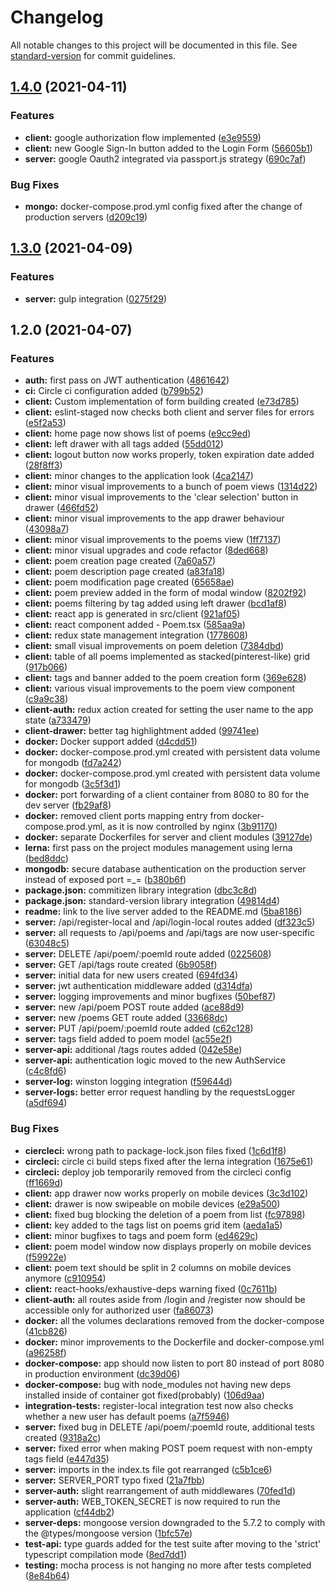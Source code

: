 # Changelog

All notable changes to this project will be documented in this file. See [standard-version](https://github.com/conventional-changelog/standard-version) for commit guidelines.

## [1.4.0](https://github.com/hamboomger/poetro/compare/v1.3.0...v1.4.0) (2021-04-11)


### Features

* **client:** google authorization flow implemented ([e3e9559](https://github.com/hamboomger/poetro/commit/e3e95597b56d084f62cecccbbbf324f38ec73886))
* **client:** new Google Sign-In button added to the Login Form ([56605b1](https://github.com/hamboomger/poetro/commit/56605b1abee29ef0bba510b9880dbe3d2d9efd99))
* **server:** google Oauth2 integrated via passport.js strategy ([690c7af](https://github.com/hamboomger/poetro/commit/690c7afcde9d471030b72a382b540989b3b0ce25))


### Bug Fixes

* **mongo:** docker-compose.prod.yml config fixed after the change of production servers ([d209c19](https://github.com/hamboomger/poetro/commit/d209c19dc310b14d9c0a32237b43dbead8153845))

## [1.3.0](https://github.com/hamboomger/poetro/compare/v1.2.0...v1.3.0) (2021-04-09)


### Features

* **server:** gulp integration ([0275f29](https://github.com/hamboomger/poetro/commit/0275f29916d8ca67d8232c6a50fa461a5bdd36c0))

## 1.2.0 (2021-04-07)


### Features

* **auth:** first pass on JWT authentication ([4861642](https://github.com/hamboomger/poetro/commit/48616420600ca1a2dd64d5eeab39198bed89479a))
* **ci:** Circle ci configuration added ([b799b52](https://github.com/hamboomger/poetro/commit/b799b5270e5c9c35022cf5f268a9231cdb861392))
* **client:** Custom implementation of form building created ([e73d785](https://github.com/hamboomger/poetro/commit/e73d785138427c369f0608e2401bde4d3b116136))
* **client:** eslint-staged now checks both client and server files for errors ([e5f2a53](https://github.com/hamboomger/poetro/commit/e5f2a53322487eac0c36d54cfc9199035d70f3aa))
* **client:** home page now shows list of poems ([e9cc9ed](https://github.com/hamboomger/poetro/commit/e9cc9ed350f2c8317a0a865987ab80e3ab7c6f2a))
* **client:** left drawer with all tags added ([55dd012](https://github.com/hamboomger/poetro/commit/55dd012ac8f889efa98d9e3e0340d5383126c660))
* **client:** logout button now works properly, token expiration date added ([28f8ff3](https://github.com/hamboomger/poetro/commit/28f8ff3b51012c2090f5f391b02333e841be1fcf))
* **client:** minor changes to the application look ([4ca2147](https://github.com/hamboomger/poetro/commit/4ca21473c8bed192c676db1d5c3447325d96d8c9))
* **client:** minor visual improvements to a bunch of poem views ([1314d22](https://github.com/hamboomger/poetro/commit/1314d222267adf562853e9b3aacd687c54a80bcf))
* **client:** minor visual improvements to the 'clear selection' button in drawer ([466fd52](https://github.com/hamboomger/poetro/commit/466fd5234703eb9d9f187e517b96e97e5b37c29e))
* **client:** minor visual improvements to the app drawer behaviour ([43098a7](https://github.com/hamboomger/poetro/commit/43098a729f63e393755954cefd48d30442f60c92))
* **client:** minor visual improvements to the poems view ([1ff7137](https://github.com/hamboomger/poetro/commit/1ff713740cf92d9e180e4172b9c926bd6104fd97))
* **client:** minor visual upgrades and code refactor ([8ded668](https://github.com/hamboomger/poetro/commit/8ded668316c5023e87f44e49da3f601549bcf86e))
* **client:** poem creation page created ([7a60a57](https://github.com/hamboomger/poetro/commit/7a60a57a39dedc2f0c66384d08bd66d44d348f64))
* **client:** poem description page created ([a83fa18](https://github.com/hamboomger/poetro/commit/a83fa18c94ee845583a99887f3418c5f2e3df056))
* **client:** poem modification page created ([65658ae](https://github.com/hamboomger/poetro/commit/65658ae487d71773e32c7703f86b61f211431e73))
* **client:** poem preview added in the form of modal window ([8202f92](https://github.com/hamboomger/poetro/commit/8202f92874e5b63c9969a31e54e41845276aa9e6))
* **client:** poems filtering by tag added using left drawer ([bcd1af8](https://github.com/hamboomger/poetro/commit/bcd1af8f5d599dbb945918bc66be4250f40f2288))
* **client:** react app is generated in src/client ([921af05](https://github.com/hamboomger/poetro/commit/921af057fad3bd014a526f353d2407d98c43f86a))
* **client:** react component added - Poem.tsx ([585aa9a](https://github.com/hamboomger/poetro/commit/585aa9a243c98ce4a261a3c5d559e1a898e4ec96))
* **client:** redux state management integration ([1778608](https://github.com/hamboomger/poetro/commit/1778608c367e72ae58079531af57cdd48e039a40))
* **client:** small visual improvements on poem deletion ([7384dbd](https://github.com/hamboomger/poetro/commit/7384dbd5bb0fdc7f02a664218dca9bc6554bf00a))
* **client:** table of all poems implemented as stacked(pinterest-like) grid ([917b066](https://github.com/hamboomger/poetro/commit/917b066a6b9062e9d382b966f7122124b6def0a7))
* **client:** tags and banner added to the poem creation form ([369e628](https://github.com/hamboomger/poetro/commit/369e628be09da5124e6091e2ecb761fd4badb4e7))
* **client:** various visual improvements to the poem view component ([c9a9c38](https://github.com/hamboomger/poetro/commit/c9a9c3830fb41fac3452a0f6eac64f7ec7e69a1f))
* **client-auth:** redux action created for setting the user name to the app state ([a733479](https://github.com/hamboomger/poetro/commit/a7334793328d33a55a60d04a4bc2b5cf71764d4a))
* **client-drawer:** better tag highlightment added ([99741ee](https://github.com/hamboomger/poetro/commit/99741eeafa712a5d0125ea1f66a7ac3f1c1a7dc9))
* **docker:** Docker support added ([d4cdd51](https://github.com/hamboomger/poetro/commit/d4cdd5118d6d69aa8499576cebfa24f48354d0e9))
* **docker:** docker-compose.prod.yml created with persistent data volume for mongodb ([fd7a242](https://github.com/hamboomger/poetro/commit/fd7a242e3a56478f6632f52df2d186ab753600d9))
* **docker:** docker-compose.prod.yml created with persistent data volume for mongodb ([3c5f3d1](https://github.com/hamboomger/poetro/commit/3c5f3d12970684c4998b6df408f229344444bcdb))
* **docker:** port forwarding of a client container from 8080 to 80 for the dev server ([fb29af8](https://github.com/hamboomger/poetro/commit/fb29af8f039842b4bf2e4cd69ea119d837fff649))
* **docker:** removed client ports mapping entry from docker-compose.prod.yml, as it is now controlled by nginx ([3b91170](https://github.com/hamboomger/poetro/commit/3b91170fe7a93231c30319a2fcbedb85373ae99f))
* **docker:** separate Dockerfiles for server and client modules ([39127de](https://github.com/hamboomger/poetro/commit/39127debd72cd8275a3ee1a13d5a734797555230))
* **lerna:** first pass on the project modules management using lerna ([bed8ddc](https://github.com/hamboomger/poetro/commit/bed8ddc5e273cd2b151d4e4b69715fd513fd7c9d))
* **mongodb:** secure database authentication on the production server instead of exposed port =_= ([b380b6f](https://github.com/hamboomger/poetro/commit/b380b6f946cce37388136ab937777ed9565627c6))
* **package.json:** commitizen library integration ([dbc3c8d](https://github.com/hamboomger/poetro/commit/dbc3c8d7473fa45347fb1333271e6b26d4c31493))
* **package.json:** standard-version library integration ([49814d4](https://github.com/hamboomger/poetro/commit/49814d425360ee43456f4144ffa3c25724ea9d68))
* **readme:** link to the live server added to the README.md ([5ba8186](https://github.com/hamboomger/poetro/commit/5ba8186368504f91e958a772ef986810380ef93f))
* **server:** /api/register-local and /api/login-local routes added ([df323c5](https://github.com/hamboomger/poetro/commit/df323c59336f09cd9a3761ffb883529fde60a44a))
* **server:** all requests to /api/poems and /api/tags are now user-specific ([63048c5](https://github.com/hamboomger/poetro/commit/63048c5a498341f79a47cdefe8b91ef165d2112c))
* **server:** DELETE /api/poem/:poemId route added ([0225608](https://github.com/hamboomger/poetro/commit/0225608ff6183b7b4c3ec847e374c7574f2db37d))
* **server:** GET /api/tags route created ([6b9058f](https://github.com/hamboomger/poetro/commit/6b9058fa52aad83aace9354e615e550434b733eb))
* **server:** initial data for new users created ([694fd34](https://github.com/hamboomger/poetro/commit/694fd34222bfb175f89035d97c41f2eedae474b0))
* **server:** jwt authentication middleware added ([d314dfa](https://github.com/hamboomger/poetro/commit/d314dfae4a6273b8187bda0d42047d83ed062b64))
* **server:** logging improvements and minor bugfixes ([50bef87](https://github.com/hamboomger/poetro/commit/50bef879ba8c03fd27e4b3d034514b3226261632))
* **server:** new /api/poem POST route added ([ace88d9](https://github.com/hamboomger/poetro/commit/ace88d9a314fc46e7ae6f372928b7da8cf7ba85c))
* **server:** new /poems GET route added ([33668dc](https://github.com/hamboomger/poetro/commit/33668dc91f0214aa9e29722621ffc1161c18a3f5))
* **server:** PUT /api/poem/:poemId route added ([c62c128](https://github.com/hamboomger/poetro/commit/c62c12807b1fe0f0a774af728e8be8f3800f1a26))
* **server:** tags field added to poem model ([ac55e2f](https://github.com/hamboomger/poetro/commit/ac55e2f1e9a8b75817dfee33db1f177e45d233ce))
* **server-api:** additional /tags routes added ([042e58e](https://github.com/hamboomger/poetro/commit/042e58e776e20c7c3024fa2af6cefec2267d12df))
* **server-api:** authentication logic moved to the new AuthService ([c4c8fd6](https://github.com/hamboomger/poetro/commit/c4c8fd692b5dc3ceb55cb390046649179628f2b4))
* **server-log:** winston logging integration ([f59644d](https://github.com/hamboomger/poetro/commit/f59644d3884d29c222080f6a946db3e21f90b472))
* **server-logs:** better error request handling by the requestsLogger ([a5df694](https://github.com/hamboomger/poetro/commit/a5df6943b11d3250b60643a41bcccb4c09cbfaf9))


### Bug Fixes

* **ciercleci:** wrong path to package-lock.json files fixed ([1c6d1f8](https://github.com/hamboomger/poetro/commit/1c6d1f85536e850c3c8b59a428ee70a3d6621c56))
* **circleci:** circle ci build steps fixed after the lerna integration ([1675e61](https://github.com/hamboomger/poetro/commit/1675e61ffd800d4d66c16baa1f86b359e6da2359))
* **circleci:** deploy job temporarily removed from the circleci config ([ff1669d](https://github.com/hamboomger/poetro/commit/ff1669dff92314f2323b75b266a3719759e2cc64))
* **client:** app drawer now works properly on mobile devices ([3c3d102](https://github.com/hamboomger/poetro/commit/3c3d102757f54796f735cf40b0b3740568ebd12d))
* **client:** drawer is now swipeable on mobile devices ([e29a500](https://github.com/hamboomger/poetro/commit/e29a500ca6b8a69e770d925429d6786f8c146080))
* **client:** fixed bug blocking the deletion of a poem from list ([fc97898](https://github.com/hamboomger/poetro/commit/fc97898f6bae2a9f2a19c5a38de3a03712c75b6b))
* **client:** key added to the tags list on poems grid item ([aeda1a5](https://github.com/hamboomger/poetro/commit/aeda1a5d872a8bb6bb8ffe1666ef0d243ecfc6da))
* **client:** minor bugfixes to tags and poem form ([ed4629c](https://github.com/hamboomger/poetro/commit/ed4629cac081ce90296c13e91a671165b50818c8))
* **client:** poem model window now displays properly on mobile devices ([f59922e](https://github.com/hamboomger/poetro/commit/f59922ec7559ad53bfb5d14a112bfc718845cbaf))
* **client:** poem text should be split in 2 columns on mobile devices anymore ([c910954](https://github.com/hamboomger/poetro/commit/c9109547378b44760547f07b23cf164543afb5d3))
* **client:** react-hooks/exhaustive-deps warning fixed ([0c7611b](https://github.com/hamboomger/poetro/commit/0c7611b8bc3ad62f7726463f3388c3f10a12c0e9))
* **client-auth:** all routes aside from /login and /register now should be accessible only for authorized user ([fa86073](https://github.com/hamboomger/poetro/commit/fa86073b5431805f990c6779c4af3df5c0ea8943))
* **docker:** all the volumes declarations removed from the docker-compose ([41cb826](https://github.com/hamboomger/poetro/commit/41cb826cccda2e4837115a5660df4299a6497227))
* **docker:** minor improvements to the Dockerfile and docker-compose.yml ([a96258f](https://github.com/hamboomger/poetro/commit/a96258f065f7e38af4a82564a5337deeeedf36ac))
* **docker-compose:** app should now listen to port 80 instead of port 8080 in production environment ([dc39d06](https://github.com/hamboomger/poetro/commit/dc39d06c014c2fafa8056b7fd887e205357b162a))
* **docker-compose:** bug with node_modules not having new deps installed inside of container got fixed(probably) ([106d9aa](https://github.com/hamboomger/poetro/commit/106d9aa61498472f7cb3acbf75fc8c3625cf2c5e))
* **integration-tests:** register-local integration test now also checks whether a new user has default poems ([a7f5946](https://github.com/hamboomger/poetro/commit/a7f5946a049f1f7d8716d0984b3092eeb29ee07e))
* **server:** fixed bug in DELETE /api/poem/:poemId route, additional tests created ([9318a2c](https://github.com/hamboomger/poetro/commit/9318a2c9d30fe02d4280b11bf0fb51954eca7905))
* **server:** fixed error when making POST poem request with non-empty tags field ([e447d35](https://github.com/hamboomger/poetro/commit/e447d35ca125a4b03e982dced40458eb7f148f70))
* **server:** imports in the index.ts file got rearranged ([c5b1ce6](https://github.com/hamboomger/poetro/commit/c5b1ce68059e9054af348b476f1e58d308be5dc2))
* **server:** SERVER_PORT typo fixed ([21a7fbb](https://github.com/hamboomger/poetro/commit/21a7fbba02f3fe06d4bba392ff7169c055b0af06))
* **server-auth:** slight rearrangement of auth middlewares ([70fed1d](https://github.com/hamboomger/poetro/commit/70fed1d8ac389f0fd54bcf3b4db19b8f06970fa2))
* **server-auth:** WEB_TOKEN_SECRET is now required to run the application ([cf44db2](https://github.com/hamboomger/poetro/commit/cf44db2750d29c4d8f096fa1488fd2e2ef96ceab))
* **server-deps:** mongoose version downgraded to the 5.7.2 to comply with the @types/mongoose version ([1bfc57e](https://github.com/hamboomger/poetro/commit/1bfc57e9a9698aa0e51767c146c17b67e76dc7dd))
* **test-api:** type guards added for the test suite after moving to the 'strict' typescript compilation mode ([8ed7dd1](https://github.com/hamboomger/poetro/commit/8ed7dd13b2707b9310d1f03e689e0f93b384e9ef))
* **testing:** mocha process is not hanging no more after tests completed ([8e84b64](https://github.com/hamboomger/poetro/commit/8e84b64b8d2b8d8388a06e83f53e953bfd03f838))
